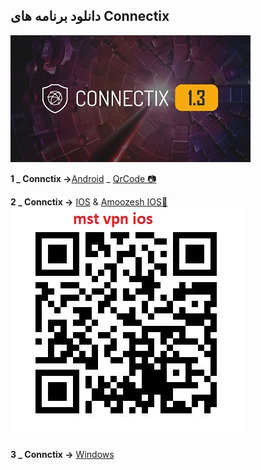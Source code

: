 <h2>دانلود برنامه های  Connectix </h2>


![alt text](image/c11.jpg "Title")



 **1 _ Connctix →**[Android](https://apps.irancdn.org/android/Connectix-1.3.2.apk) _ [QrCode 📷](https://github.com/mostafacpr/connectix/blob/main/image/cadn.jpg)
 
**2 _ Connctix →** [IOS](http://testflight.apple.com/join/ATDvld9Y)  & [Amoozesh IOS🎥](https://drive.google.com/file/d/1ZNYhNTZCxctBvze1bEsSok4ujWjHx756/view?usp=drive_web) 
 ![alt text](image/cios.jpg "Title")

**3 _ Connctix →** [Windows](https://apps.irancdn.org/windows/Connectix-1.3.2.zip)
